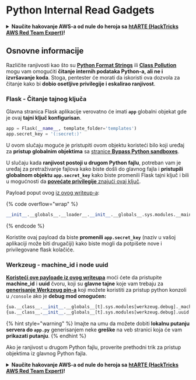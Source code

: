# Python Internal Read Gadgets

<details>

<summary><strong>Naučite hakovanje AWS-a od nule do heroja sa</strong> <a href="https://training.hacktricks.xyz/courses/arte"><strong>htARTE (HackTricks AWS Red Team Expert)</strong></a><strong>!</strong></summary>

Drugi načini podrške HackTricks-u:

* Ako želite da vidite **vašu kompaniju reklamiranu na HackTricks-u** ili **preuzmete HackTricks u PDF formatu** proverite [**SUBSCRIPTION PLANS**](https://github.com/sponsors/carlospolop)!
* Nabavite [**zvanični PEASS & HackTricks swag**](https://peass.creator-spring.com)
* Otkrijte [**The PEASS Family**](https://opensea.io/collection/the-peass-family), našu kolekciju ekskluzivnih [**NFT-ova**](https://opensea.io/collection/the-peass-family)
* **Pridružite se** 💬 [**Discord grupi**](https://discord.gg/hRep4RUj7f) ili [**telegram grupi**](https://t.me/peass) ili nas **pratite** na **Twitter-u** 🐦 [**@hacktricks\_live**](https://twitter.com/hacktricks\_live)**.**
* **Podelite svoje hakovanje trikove slanjem PR-ova na** [**HackTricks**](https://github.com/carlospolop/hacktricks) i [**HackTricks Cloud**](https://github.com/carlospolop/hacktricks-cloud) github repozitorijume.

</details>

## Osnovne informacije

Različite ranjivosti kao što su [**Python Format Strings**](bypass-python-sandboxes/#python-format-string) ili [**Class Pollution**](class-pollution-pythons-prototype-pollution.md) mogu vam omogućiti **čitanje internih podataka Python-a, ali ne i izvršavanje koda**. Stoga, pentester će morati da iskoristi ova dozvola za čitanje kako bi **dobio osetljive privilegije i eskalirao ranjivost**.

### Flask - Čitanje tajnog ključa

Glavna stranica Flask aplikacije verovatno će imati **`app`** globalni objekat gde je ovaj **tajni ključ konfigurisan**.

```python
app = Flask(__name__, template_folder='templates')
app.secret_key = '(:secret:)'
```

U ovom slučaju moguće je pristupiti ovom objektu koristeći bilo koji uređaj za **pristup globalnim objektima** sa [stranice **Bypass Python sandboxes**](bypass-python-sandboxes/).

U slučaju kada **ranjivost postoji u drugom Python fajlu**, potreban vam je uređaj za pretraživanje fajlova kako biste došli do glavnog fajla i **pristupili globalnom objektu `app.secret_key`** kako biste promenili Flask tajni ključ i bili u mogućnosti da [**povećate privilegije** znajući ovaj ključ](../../network-services-pentesting/pentesting-web/flask.md#flask-unsign).

Payload poput ovog [iz ovog writeup-a](https://ctftime.org/writeup/36082):

{% code overflow="wrap" %}
```python
__init__.__globals__.__loader__.__init__.__globals__.sys.modules.__main__.app.secret_key
```
{% endcode %}

Koristite ovaj payload da biste **promenili `app.secret_key`** (naziv u vašoj aplikaciji može biti drugačiji) kako biste mogli da potpišete nove i privilegovane flask kolačiće.

### Werkzeug - machine\_id i node uuid

[**Koristeći ove payloade iz ovog writeupa**](https://vozec.fr/writeups/tweedle-dum-dee/) moći ćete da pristupite **machine\_id** i **uuid** čvoru, koji su **glavne tajne** koje vam trebaju za [**generisanje Werkzeug pin-a**](../../network-services-pentesting/pentesting-web/werkzeug.md) koji možete koristiti za pristup python konzoli u `/console` ako je **debug mod omogućen:**

```python
{ua.__class__.__init__.__globals__[t].sys.modules[werkzeug.debug]._machine_id}
{ua.__class__.__init__.__globals__[t].sys.modules[werkzeug.debug].uuid._node}
```

{% hint style="warning" %}
Imajte na umu da možete dobiti **lokalnu putanju servera do `app.py`** generisanjem neke **greške** na veb stranici koja će vam **prikazati putanju**.
{% endhint %}

Ako je ranjivost u drugom Python fajlu, proverite prethodni trik za pristup objektima iz glavnog Python fajla.

<details>

<summary><strong>Naučite hakovanje AWS-a od nule do heroja sa</strong> <a href="https://training.hacktricks.xyz/courses/arte"><strong>htARTE (HackTricks AWS Red Team Expert)</strong></a><strong>!</strong></summary>

Drugi načini podrške HackTricks-u:

* Ako želite da vidite **oglašavanje vaše kompanije u HackTricks-u** ili **preuzmete HackTricks u PDF formatu** proverite [**PLANOVE ZA PRETPLATU**](https://github.com/sponsors/carlospolop)!
* Nabavite [**zvanični PEASS & HackTricks swag**](https://peass.creator-spring.com)
* Otkrijte [**The PEASS Family**](https://opensea.io/collection/the-peass-family), našu kolekciju ekskluzivnih [**NFT-ova**](https://opensea.io/collection/the-peass-family)
* **Pridružite se** 💬 [**Discord grupi**](https://discord.gg/hRep4RUj7f) ili [**telegram grupi**](https://t.me/peass) ili nas **pratite** na **Twitter-u** 🐦 [**@hacktricks\_live**](https://twitter.com/hacktricks\_live)**.**
* **Podelite svoje hakovanje trikove slanjem PR-ova na** [**HackTricks**](https://github.com/carlospolop/hacktricks) i [**HackTricks Cloud**](https://github.com/carlospolop/hacktricks-cloud) github repozitorijume.

</details>
